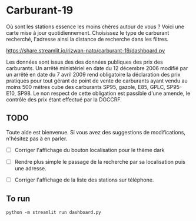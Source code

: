 # Carburant-19

Où sont les stations essence les moins chères autour de vous ? Voici une carte mise à jour quotidiennement. Choisissez le type de carburant recherché, l'adresse ainsi la distance de recherche dans les filtres.

https://share.streamlit.io/rizwan-nato/carburant-19/dashboard.py

Les données sont issus des des données publiques des prix des carburants. Un arrêté ministériel en date du 12 décembre 2006 modifié par un arrêté en date du 7 avril 2009 rend obligatoire la déclaration des prix pratiqués pour tout gérant de point de vente de carburants ayant vendu au moins 500 mètres cube des carburants SP95, gazole, E85, GPLC, SP95-E10, SP98. Le non respect de cette obligation est passible d'une amende, le contrôle des prix étant effectué par la DGCCRF.

## TODO

Toute aide est bienvenue. Si vous avez des suggestions de modifications, n'hésitez pas à en parler.

- [ ] Corriger l'affichage du bouton localisation pour le thème dark
- [ ] Rendre plus simple le passage de la recherche par sa localisation puis une adresse.
- [ ] Corriger l'affichage de la liste des stations sur téléphone. 



## To run

```
python -m streamlit run dashboard.py
```
